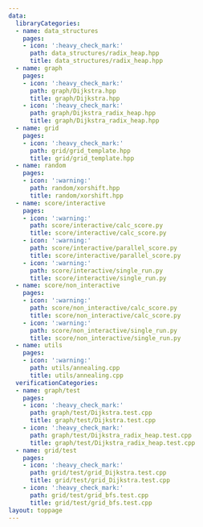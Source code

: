 ```yaml
---
data:
  libraryCategories:
  - name: data_structures
    pages:
    - icon: ':heavy_check_mark:'
      path: data_structures/radix_heap.hpp
      title: data_structures/radix_heap.hpp
  - name: graph
    pages:
    - icon: ':heavy_check_mark:'
      path: graph/Dijkstra.hpp
      title: graph/Dijkstra.hpp
    - icon: ':heavy_check_mark:'
      path: graph/Dijkstra_radix_heap.hpp
      title: graph/Dijkstra_radix_heap.hpp
  - name: grid
    pages:
    - icon: ':heavy_check_mark:'
      path: grid/grid_template.hpp
      title: grid/grid_template.hpp
  - name: random
    pages:
    - icon: ':warning:'
      path: random/xorshift.hpp
      title: random/xorshift.hpp
  - name: score/interactive
    pages:
    - icon: ':warning:'
      path: score/interactive/calc_score.py
      title: score/interactive/calc_score.py
    - icon: ':warning:'
      path: score/interactive/parallel_score.py
      title: score/interactive/parallel_score.py
    - icon: ':warning:'
      path: score/interactive/single_run.py
      title: score/interactive/single_run.py
  - name: score/non_interactive
    pages:
    - icon: ':warning:'
      path: score/non_interactive/calc_score.py
      title: score/non_interactive/calc_score.py
    - icon: ':warning:'
      path: score/non_interactive/single_run.py
      title: score/non_interactive/single_run.py
  - name: utils
    pages:
    - icon: ':warning:'
      path: utils/annealing.cpp
      title: utils/annealing.cpp
  verificationCategories:
  - name: graph/test
    pages:
    - icon: ':heavy_check_mark:'
      path: graph/test/Dijkstra.test.cpp
      title: graph/test/Dijkstra.test.cpp
    - icon: ':heavy_check_mark:'
      path: graph/test/Dijkstra_radix_heap.test.cpp
      title: graph/test/Dijkstra_radix_heap.test.cpp
  - name: grid/test
    pages:
    - icon: ':heavy_check_mark:'
      path: grid/test/grid_Dijkstra.test.cpp
      title: grid/test/grid_Dijkstra.test.cpp
    - icon: ':heavy_check_mark:'
      path: grid/test/grid_bfs.test.cpp
      title: grid/test/grid_bfs.test.cpp
layout: toppage
---
```

